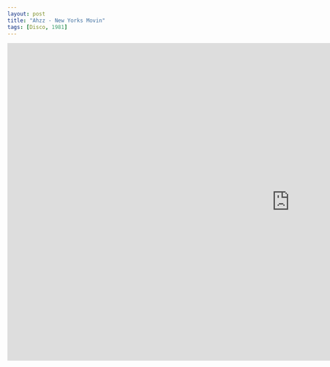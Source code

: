 ```yaml
---
layout: post
title: "Ahzz - New Yorks Movin"
tags: [Disco, 1981]
---
```


<div class="embed-responsive embed-responsive-16by9">
    <iframe width="1280" height="720" src="https://www.youtube.com/embed/Ud2epRXRFmU" frameborder="0" allow="autoplay; encrypted-media" allowfullscreen></iframe>
</div>
